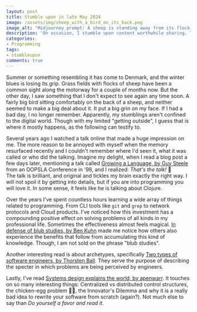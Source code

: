 ```yaml
---
layout: post
title: Stumble upon in late May 2024
image: /assets/img/sheep_with_a_bird_on_its_back.png
image_alt: "Midjourney prompt: A sheep is standing away from its flock on a grass field with trees in the far background. A small bird is sitting on the sheep's back. The style is of John Carson."
description: 'On occasion, I stumble upon content worthwhile sharing. This round: Growing a Language, chicken-egg problems, blub studies, and a bird on the back of a sheep.'
categories:
- Programming
tags:
- stumbleupon
comments: true
---
```


Summer or something resembling it has come to Denmark,
and the winter blues is losing its grip.
Grass fields with flocks of sheep have been a common sight along the motorway for a couple of months now.
But the other day, I saw something that I don't expect to see again any time soon.
A fairly big bird sitting comfortably on the back of a sheep,
and neither seemed to make a big deal about it.
It put a big grin on my face. If I had a bad day, I no longer remember.
Apparently, my stumblings aren't confined to the digital world.
Though with my limited "getting outside", I guess that is where it mostly happens,
as the following can testify to.

Several years ago I watched a talk online that made a huge impression on me.
The more reason to be annoyed with myself when the memory resurfaced recently
and I couldn't remember where I'd seen it, what it was called or who did the talking.
Imagine my delight, when I read a blog post a few days later,
mentioning a talk called [Growing a Language, by Guy Steele][1]
from an OOPSLA Conference in '98,
and I realized: *That's the talk!* 🤯<br>
The talk is brilliant, and original and tickles my brain exactly the right way.
I will not spoil it by getting into details, but if you are into programming you will love it.
In some sense, it feels like he is talking about Clojure.

Over the years I've spent countless hours learning a wide array of things related to programming.
From CLI tools like `git` and `grep` to network protocols and Cloud products.
I've noticed how this investment has a compounding positive effect
on solving problems of all kinds in my professional life.
Sometimes the effectiveness almost feels magical.
[In defense of blub studies, by Ben Kuhn][2] made me notice
how others also experience the benefits that follow from accumulating this kind of knowledge.
Though, I am not sold on the phrase "blub studies".

Another interesting read is about archetypes,
specifically [Two types of software engineers, by Thorsten Ball][3].
They serve the purpose of describing the specter in which problems are being perceived by engineers.

Lastly, I've read [Systems design explains the world, by apenwarr][4].
It touches on so many interesting things:
Centralized vs distributed control structures,
the chicken-egg problem 🐔🥚,
the Innovator's Dilemma
and why it is a really bad idea to rewrite your software from scratch (again?).
Not much else to say than *Do yourself a favor and read it*.

[1]: https://www.youtube.com/watch?v=lw6TaiXzHAE
[2]: https://www.benkuhn.net/blub/
[3]: https://registerspill.thorstenball.com/p/two-types-of-software-engineers
[4]: https://apenwarr.ca/log/20201227
